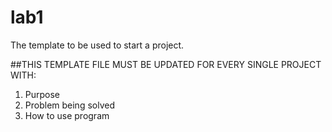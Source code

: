 # lab1
The template to be used to start a project.

##THIS TEMPLATE FILE MUST BE UPDATED FOR EVERY SINGLE PROJECT WITH:
1. Purpose
2. Problem being solved
3. How to use program